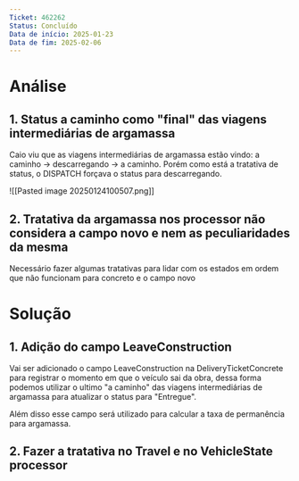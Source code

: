 ```yaml
---
Ticket: 462262
Status: Concluído
Data de início: 2025-01-23
Data de fim: 2025-02-06
---
```

# Análise

## 1. Status a caminho como "final" das viagens intermediárias de argamassa

Caio viu que as viagens intermediárias de argamassa estão vindo: a caminho -> descarregando -> a caminho. Porém como está a tratativa de status, o DISPATCH forçava o status para descarregando.

![[Pasted image 20250124100507.png]]

## 2. Tratativa da argamassa nos processor não considera a campo novo e nem as peculiaridades da mesma

Necessário fazer algumas tratativas para lidar com os estados em ordem que não funcionam para concreto e o campo novo
# Solução

## 1. Adição do campo LeaveConstruction
Vai ser adicionado o campo LeaveConstruction na DeliveryTicketConcrete para registrar o momento em que o veículo sai da obra, dessa forma podemos utilizar o ultimo "a caminho" das viagens intermediárias de argamassa para atualizar o status para "Entregue". 

Além disso esse campo será utilizado para calcular a taxa de permanência para argamassa.

## 2. Fazer a tratativa no Travel e no VehicleState processor
